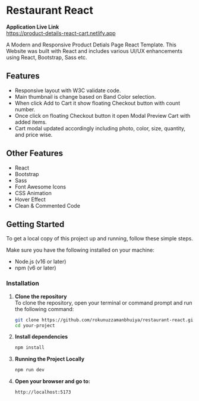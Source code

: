 # Restaurant React

**Application Live Link** <br>
https://product-details-react-cart.netlify.app

A Modern and Responsive Product Detials Page React Template. This Website was built with React and includes various UI/UX enhancements using React, Bootstrap, Sass etc.

## Features
- Responsive layout with W3C validate code.
- Main thumbnail is change based on Band Color selection.
- When click Add to Cart it show floating Checkout button with count number.
- Once click on floating Checkout button it open Modal Preview Cart with added items.
- Cart modal updated accordingly including photo, color, size, quantity, and price wise.

## Other Features
- React
- Bootstrap
- Sass
- Font Awesome Icons
- CSS Animation
- Hover Effect
- Clean & Commented Code

## Getting Started

To get a local copy of this project up and running, follow these simple steps.

Make sure you have the following installed on your machine:

- Node.js (v16 or later)
- npm (v6 or later)
### Installation

1. **Clone the repository**  
   To clone the repository, open your terminal or command prompt and run the following command:

   ```bash
   git clone https://github.com/rokunuzzamanbhuiya/restaurant-react.git
   cd your-project

2. **Install dependencies** <br>
    ```bash
    npm install

3. **Running the Project Locally** <br>
    ```bash
    npm run dev

4. **Open your browser and go to:** <br>
    ```bash
    http://localhost:5173

   